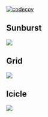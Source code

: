 
[![codecov](https://codecov.io/github/gabriel-roque/clean-arch/branch/master/graph/badge.svg?token=2JS9W0LIAO)](https://codecov.io/github/gabriel-roque/clean-arch)

## Sunburst

<img src="https://codecov.io/github/gabriel-roque/clean-arch/branch/test/code-coverage-setup/graphs/sunburst.svg?token=2JS9W0LIAO"/>

## Grid

<img src="https://codecov.io/github/gabriel-roque/clean-arch/branch/test/code-coverage-setup/graphs/tree.svg?token=2JS9W0LIAO"/>

## Icicle

<img src="https://codecov.io/github/gabriel-roque/clean-arch/branch/test/code-coverage-setup/graphs/icicle.svg?token=2JS9W0LIAO"/>
